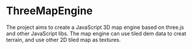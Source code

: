 # ThreeMapEngine
The project aims to create a JavaScript 3D map engine based on three.js and other JavaScript libs. The map engine can use tiled dem data to creat terrain, and use other 2D tiled map as textures.